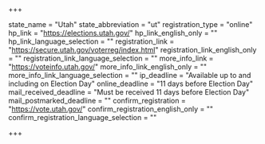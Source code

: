 +++

state_name = "Utah"
state_abbreviation = "ut"
registration_type = "online"
hp_link = "https://elections.utah.gov/"
hp_link_english_only = ""
hp_link_language_selection = ""
registration_link = "https://secure.utah.gov/voterreg/index.html"
registration_link_english_only = ""
registration_link_language_selection = ""
more_info_link = "https://voteinfo.utah.gov/"
more_info_link_english_only = ""
more_info_link_language_selection = ""
ip_deadline = "Available up to and including on Election Day"
online_deadline = "11 days before Election Day"
mail_received_deadline = "Must be received 11 days before Election Day"
mail_postmarked_deadline = ""
confirm_registration = "https://vote.utah.gov/"
confirm_registration_english_only = ""
confirm_registration_language_selection = ""

+++